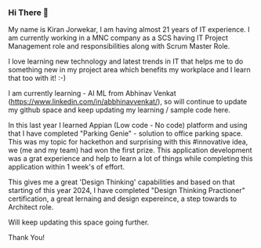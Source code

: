 ### Hi There 👋

<!--
**kiranjorwekar/KiranJorwekar** is a ✨ _special_ ✨ repository because its `README.md` (this file) appears on your GitHub profile.

Here are some ideas to get you started:

- 🔭 I’m currently working on ...
- 🌱 I’m currently learning ...
- 👯 I’m looking to collaborate on ...
- 🤔 I’m looking for help with ...
- 💬 Ask me about ...
- 📫 How to reach me: ...
- 😄 Pronouns: ...
- ⚡ Fun fact: ...
-->
My name is Kiran Jorwekar, I am having almost 21 years of IT experience. I am currently working in a MNC company as a SCS having IT Project Management role and responsibilities along with Scrum Master Role.

I love learning new technology and latest trends in IT that helps me to do something new in my project area which benefits my workplace and I learn that too with it! :-)

I am currently learning - AI ML from Abhinav Venkat (https://www.linkedin.com/in/abbhinavvenkat/), so will continue to update my github space and keep updating my learning / sample code here.

In this last year I learned Appian (Low code - No code) platform and using that I have completed "Parking Genie" - solution to office parking space. This was my topic for hackethon and surprising with this #innovative idea, we (me and my team) had won the first prize. 
This application development was a grat experience and help to learn a lot of things while completing this application within 1 week's of effort.

This gives me a great 'Design Thinking' capabilities and based on that starting of this year 2024, I have completed "Design Thinking Practioner" certification, a great lernaing and design expereince, a step towards to Architect role.

Will keep updating this space going further.

Thank You!

